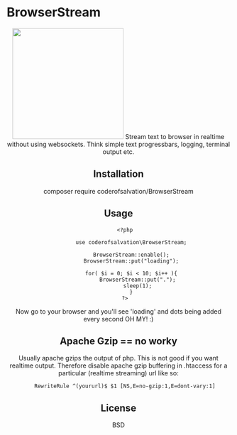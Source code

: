 BrowserStream
=============

<center><img alt="" width="250" src="http://www.gifbin.com/bin/122014/1417561357_river_surfing.gif"/>
Stream text to browser in realtime without using websockets.
Think simple text progressbars, logging, terminal output etc.

## Installation

composer require coderofsalvation/BrowserStream 

## Usage 

		<?php
			
			use coderofsalvation\BrowserStream;

			BrowserStream::enable();
			BrowserStream::put("loading");

			for( $i = 0; $i < 10; $i++ ){
				BrowserStream::put(".");
				sleep(1);
			}
		?>

Now go to your browser and you'll see 'loading' and dots being added every second OH MY! :)

## Apache Gzip == no worky

Usually apache gzips the output of php.
This is not good if you want realtime output.
Therefore disable apache gzip buffering in .htaccess for a particular (realtime streaming) url like so: 

		RewriteRule ^(yoururl)$ $1 [NS,E=no-gzip:1,E=dont-vary:1]
   
## License

BSD
